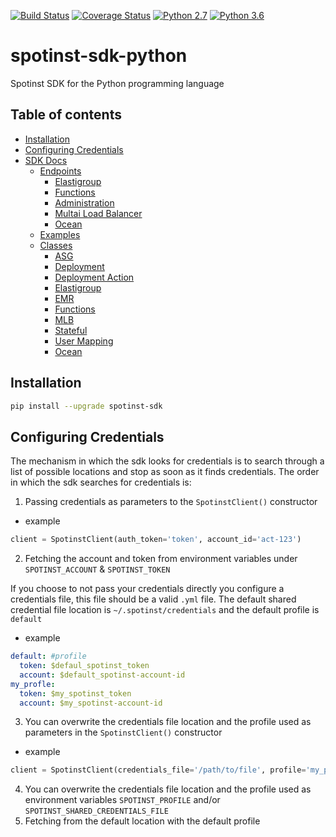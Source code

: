 [![Build Status](https://travis-ci.org/spotinst/spotinst-sdk-python.svg?branch=master)](https://travis-ci.org/spotinst/spotinst-sdk-python)
[![Coverage Status](https://coveralls.io/repos/github/spotinst/spotinst-sdk-python/badge.svg?branch=master)](https://coveralls.io/github/spotinst/spotinst-sdk-python?branch=master)
[![Python 2.7](https://img.shields.io/badge/python-2.7-blue.svg)](https://www.python.org/downloads/release/python-270/)
[![Python 3.6](https://img.shields.io/badge/python-3.6-blue.svg)](https://www.python.org/downloads/release/python-360/)

# spotinst-sdk-python
Spotinst SDK for the Python programming language

## Table of contents
<!--ts-->
   * [Installation](#installation)
   * [Configuring Credentials](#configuring-credentials)
   * [SDK Docs](./docs/pydocmd/)
     * [Endpoints](./docs/pydocmd/endpoints/)
       * [Elastigroup](./docs/pydocmd/endpoints/elastigroup/)
       * [Functions](./docs/pydocmd/endpoints/functions/)
       * [Administration](./docs/pydocmd/endpoints/administration/)
       * [Multai Load Balancer](./docs/pydocmd/endpoints/mlb)
       * [Ocean](./docs/pydocmd/endpoints/ocean)
     * [Examples](./docs/pydocmd/examples/)
     * [Classes](./docs/pydocmd/classes/)
       * [ASG](./docs/pydocmd/classes/asg.md)
       * [Deployment](./docs/pydocmd/classes/deployment.md)
       * [Deployment Action](./docs/pydocmd/classes/deployment_action.md)
       * [Elastigroup](./docs/pydocmd/classes/elastigroup.md)
       * [EMR](./docs/pydocmd/classes/emr.md) 
       * [Functions](./docs/pydocmd/classes/functions.md)
       * [MLB](./docs/pydocmd/classes/mlb.md)
       * [Stateful](./docs/pydocmd/classes/stateful.md)
       * [User Mapping](./docs/pydocmd/classes/user_mapping.md)
       * [Ocean](./docs/pydocmd/classes/ocean.md)
<!--te-->

## Installation
```bash
pip install --upgrade spotinst-sdk
```

## Configuring Credentials
The mechanism in which the sdk looks for credentials is to search through a list of possible locations and stop as soon as it finds credentials. 
The order in which the sdk searches for credentials is:
  1. Passing credentials as parameters to the `SpotinstClient()` constructor
- example
```python
client = SpotinstClient(auth_token='token', account_id='act-123')
```

  2. Fetching the account and token from environment variables under `SPOTINST_ACCOUNT` & `SPOTINST_TOKEN`

If you choose to not pass your credentials directly you configure a credentials file, this file should be a valid `.yml` file.
The default shared credential file location is `~/.spotinst/credentials` and the default profile is `default`
- example
```yaml
default: #profile
  token: $defaul_spotinst_token
  account: $default_spotinst-account-id
my_profle:
  token: $my_spotinst_token
  account: $my_spotinst-account-id
```

  3. You can overwrite the credentials file location and the profile used as parameters in the `SpotinstClient()` constructor
- example
```python
client = SpotinstClient(credentials_file='/path/to/file', profile='my_profile')
```
  
  4. You can overwrite the credentials file location and the profile used as environment variables `SPOTINST_PROFILE` and/or `SPOTINST_SHARED_CREDENTIALS_FILE`
  5. Fetching from the default location with the default profile
  
